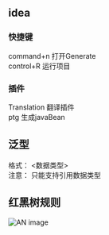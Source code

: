 ## idea
### 快捷键 
command+n 打开Generate  
control+R 运行项目
### 插件
 Translation 翻译插件  
 ptg 生成javaBean

## 泛型
格式： <数据类型>  
注意： 只能支持引用数据类型

## 红黑树规则

![AN image](/img.png)




